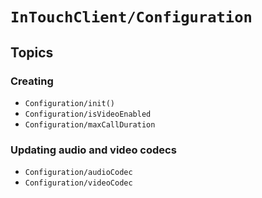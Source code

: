 # ``InTouchClient/Configuration``

## Topics

### Creating

- ``Configuration/init()``
- ``Configuration/isVideoEnabled``
- ``Configuration/maxCallDuration``

### Updating audio and video codecs

- ``Configuration/audioCodec``
- ``Configuration/videoCodec``
